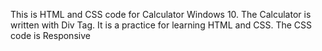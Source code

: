 This is HTML and CSS code for Calculator Windows 10. The Calculator is written with Div Tag. It is a practice for learning HTML and CSS. The CSS code is Responsive
